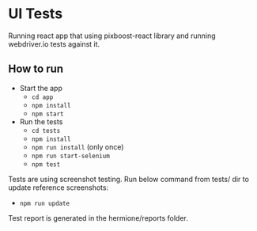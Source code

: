 # UI Tests

Running react app that using pixboost-react library and running webdriver.io tests against it.

## How to run

* Start the app
    * `cd app`
    * `npm install`
    * `npm start`
* Run the tests
    * `cd tests`
    * `npm install`
    * `npm run install` (only once)
    * `npm run start-selenium`
    * `npm test`

Tests are using screenshot testing. Run below command from tests/ dir to update reference screenshots:

* `npm run update`

Test report is generated in the hermione/reports folder.